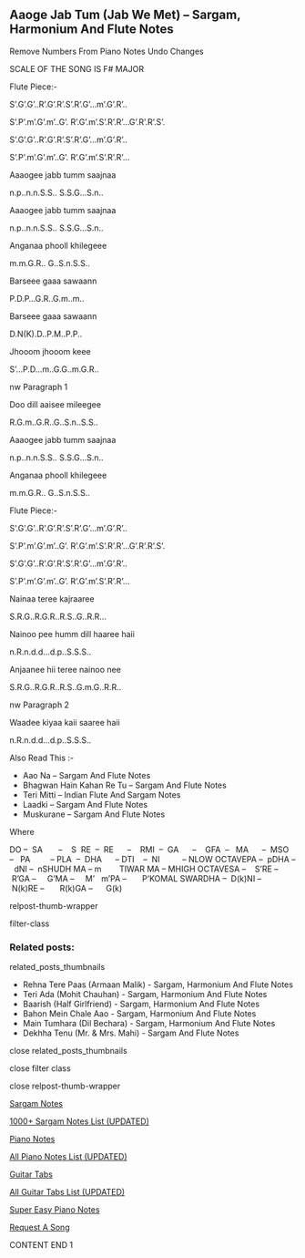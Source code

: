 
## Aaoge Jab Tum (Jab We Met) – Sargam, Harmonium And Flute Notes

Remove Numbers From Piano Notes
Undo Changes

SCALE OF THE SONG IS F# MAJOR

Flute Piece:-

S’.G’.G’..R’.G’.R’.S’.R’.G’…m’.G’.R’..

S’.P’.m’.G’.m’..G’. R’.G’.m’.S’.R’.R’…G’.R’.R’.S’.

S’.G’.G’..R’.G’.R’.S’.R’.G’…m’.G’.R’..

S’.P’.m’.G’.m’..G’. R’.G’.m’.S’.R’.R’…

Aaaogee jabb tumm saajnaa

n.p..n.n.S.S.. S.S.G…S.n..

Aaaogee jabb tumm saajnaa

n.p..n.n.S.S.. S.S.G…S.n..

Anganaa phooll khilegeee

m.m.G.R.. G..S.n.S.S..

Barseee gaaa sawaann

P.D.P…G.R..G.m..m..

Barseee gaaa sawaann

D.N(K).D..P.M..P.P..

Jhooom jhooom keee

S’…P.D…m..G.G..m.G.R..

nw Paragraph 1

Doo dill aaisee mileegee

R.G.m..G.R..G..S.n..S.S..

Aaaogee jabb tumm saajnaa

n.p..n.n.S.S.. S.S.G…S.n..

Anganaa phooll khilegeee

m.m.G.R.. G..S.n.S.S..

Flute Piece:-

S’.G’.G’..R’.G’.R’.S’.R’.G’…m’.G’.R’..

S’.P’.m’.G’.m’..G’. R’.G’.m’.S’.R’.R’…G’.R’.R’.S’.

S’.G’.G’..R’.G’.R’.S’.R’.G’…m’.G’.R’..

S’.P’.m’.G’.m’..G’. R’.G’.m’.S’.R’.R’…

Nainaa teree kajraaree

S.R.G..R.G.R..R.S..G..R.R…

Nainoo pee humm dill haaree haii

n.R.n.d.d…d.p..S.S.S..

Anjaanee hii teree nainoo nee

S.R.G..R.G.R..R.S..G.m.G..R.R..

nw Paragraph 2

Waadee kiyaa kaii saaree haii

n.R.n.d.d…d.p..S.S.S..



Also Read This :-



* Aao Na – Sargam And Flute Notes
* Bhagwan Hain Kahan Re Tu – Sargam And Flute Notes
* Teri Mitti – Indian Flute And Sargam Notes
* Laadki – Sargam And Flute Notes
* Muskurane – Sargam And Flute Notes

Where



DO –  SA       –    S  RE  –  RE      –    RMI  –  GA      –    GFA  –   MA      –  MSO  –   PA         – PLA  –  DHA      – DTI    –  NI          – NLOW OCTAVEPA –  pDHA –  dNI –  nSHUDH MA – m        TIWAR MA – MHIGH OCTAVESA –    S’RE –     R’GA –     G’MA –     M’   m’PA –       P’KOMAL SWARDHA –  D(k)NI –       N(k)RE –       R(k)GA –      G(k)



relpost-thumb-wrapper

filter-class

### Related posts:

related_posts_thumbnails

* Rehna Tere Paas (Armaan Malik) - Sargam, Harmonium And Flute Notes
* Teri Ada (Mohit Chauhan) - Sargam, Harmonium And Flute Notes
* Baarish (Half Girlfriend) - Sargam, Harmonium And Flute Notes
* Bahon Mein Chale Aao - Sargam, Harmonium And Flute Notes
* Main Tumhara (Dil Bechara) - Sargam, Harmonium And Flute Notes
* Dekhha Tenu (Mr. & Mrs. Mahi) - Sargam And Flute Notes

close related_posts_thumbnails

close filter class

close relpost-thumb-wrapper

[Sargam Notes](https://www.notationsworld.com/sargam-notes.html)

[1000+ Sargam Notes List (UPDATED)](https://www.notationsworld.com/all-songs-list-sargam-notes.html)

[Piano Notes](https://www.notationsworld.com/piano-notes.html)

[All Piano Notes List (UPDATED)](https://www.notationsworld.com/all-songs-list-piano-notes.html)

[Guitar Tabs](https://www.notationsworld.com/guitar-tabs.html)

[All Guitar Tabs List (UPDATED)](https://www.notationsworld.com/all-songs-list-guitar-tabs.html)

[Super Easy Piano Notes](https://studywall.in/)

[Request A Song](https://www.notationsworld.com/request-a-song.html)

CONTENT END 1

